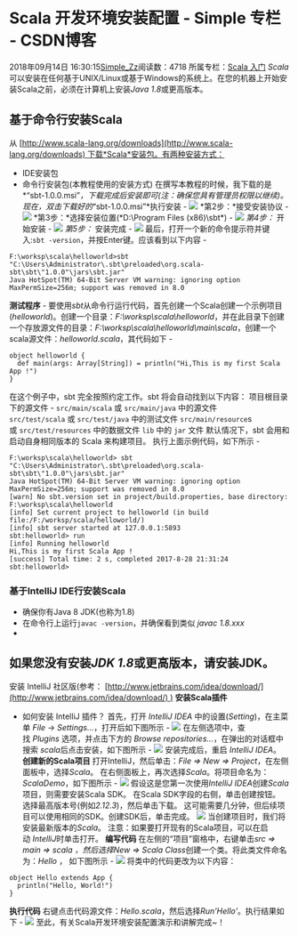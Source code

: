 # Scala  开发环境安装配置 - Simple 专栏 - CSDN博客
2018年09月14日 16:30:15[Simple_Zz](https://me.csdn.net/love284969214)阅读数：4718
所属专栏：[Scala 入门](https://blog.csdn.net/column/details/27500.html)
*Scala*可以安装在任何基于UNIX/Linux或基于Windows的系统上。在您的机器上开始安装Scala之前，必须在计算机上安装*Java 1.8*或更高版本。
## 基于命令行安装Scala
从 [http://www.scala-lang.org/downloads](http://www.scala-lang.org/downloads) 下载*Scala*安装包。有两种安装方式：
- IDE安装包
- 命令行安装包(本教程使用的安装方式)
在撰写本教程的时候，我下载的是*“sbt-1.0.0.msi”*，下载完成后安装即可(注：确保您具有管理员权限以继续)。现在，双击下载好的*“sbt-1.0.0.msi”*执行安装 -
![](http://www.yiibai.com/uploads/images/201708/2808/129090802_36631.png)
*第2步：*接受安装协议 -
![](http://www.yiibai.com/uploads/images/201708/2808/373090803_46945.png)
*第3步：*选择安装位置(*D:\Program Files (x86)\sbt\*) -
![](http://www.yiibai.com/uploads/images/201708/2808/117090805_61990.png)
*第4步：* 开始安装 -
![](http://www.yiibai.com/uploads/images/201708/2808/477090805_87083.png)
*第5步：* 安装完成 -
![](http://www.yiibai.com/uploads/images/201708/2808/819090806_70870.png)
最后，打开一个新的命令提示符并键入:`sbt -version`，并按Enter键。应该看到以下内容 -
```
F:\worksp\scala\helloworld>sbt
"C:\Users\Administrator\.sbt\preloaded\org.scala-sbt\sbt\"1.0.0"\jars\sbt.jar"
Java HotSpot(TM) 64-Bit Server VM warning: ignoring option MaxPermSize=256m; support was removed in 8.0
```
**测试程序** -
要使用*sbt*从命令行运行代码，首先创建一个Scala创建一个示例项目(*helloworld*)。创建一个目录：*F:\worksp\scala\helloworld*，并在此目录下创建一个存放源文件的目录：*F:\worksp\scala\helloworld\main\scala*，创建一个scala源文件：*helloworld.scala*，其代码如下 -
```
object helloworld {
  def main(args: Array[String]) = println("Hi,This is my first Scala App !")
}
```
在这个例子中，sbt 完全按照约定工作。sbt 将会自动找到以下内容：
项目根目录下的源文件 -
`src/main/scala` 或 `src/main/java` 中的源文件
`src/test/scala` 或 `src/test/java` 中的测试文件
`src/main/resource`s 或 `src/test/resources` 中的数据文件
`lib` 中的 `jar` 文件
默认情况下，sbt 会用和启动自身相同版本的 Scala 来构建项目。
执行上面示例代码，如下所示 -
```
F:\worksp\scala\helloworld> sbt
"C:\Users\Administrator\.sbt\preloaded\org.scala-sbt\sbt\"1.0.0"\jars\sbt.jar"
Java HotSpot(TM) 64-Bit Server VM warning: ignoring option MaxPermSize=256m; support was removed in 8.0
[warn] No sbt.version set in project/build.properties, base directory: F:\worksp\scala\helloworld
[info] Set current project to helloworld (in build file:/F:/worksp/scala/helloworld/)
[info] sbt server started at 127.0.0.1:5893
sbt:helloworld> run
[info] Running helloworld
Hi,This is my first Scala App !
[success] Total time: 2 s, completed 2017-8-28 21:31:24
sbt:helloworld>
```
### 基于IntelliJ IDE行安装Scala
- 确保你有Java 8 JDK(也称为1.8)
- 在命令行上运行`javac -version`，并确保看到类似 *javac 1.8.xxx*
- 
如果您没有安装*JDK 1.8*或更高版本，请安装JDK。
- 
安装 IntelliJ 社区版(参考： [http://www.jetbrains.com/idea/download/](http://www.jetbrains.com/idea/download/) )
**安装Scala插件**
- 如何安装 IntelliJ 插件？
首先，打开 *IntelliJ IDEA* 中的设置(*Setting*)，在主菜单 *File* -> *Settings…*，打开后如下图所示 -
![](http://www.yiibai.com/uploads/images/201708/2808/353100802_14629.png)
在左侧选项中，查找 *Plugins* 选项，并点击下方的 *Browse repositories…*，在弹出的对话框中搜索 *scala*后点击安装，如下图所示 -
![](http://www.yiibai.com/uploads/images/201708/2808/350100805_68574.png)
安装完成后，重启 *IntelliJ IDEA*。
**创建新的Scala项目**
打开IntelliJ，然后单击：*File => New => Project*，在左侧面板中，选择*Scala*。 在右侧面板上，再次选择*Scala*。将项目命名为：*ScalaDemo*，如下图所示 -
![](http://www.yiibai.com/uploads/images/201708/2808/303100810_30126.png)
假设这是您第一次使用*IntelliJ IDEA*创建*Scala*项目，则需要安装Scala SDK。 在Scala SDK字段的右侧，单击创建按钮。
选择最高版本号(例如*2.12.3*)，然后单击下载。 这可能需要几分钟，但后续项目可以使用相同的SDK。创建SDK后，单击完成。
![](http://www.yiibai.com/uploads/images/201708/2808/240110851_19507.png)
当创建项目时，我们将安装最新版本的*Scala*。 注意：如果要打开现有的Scala项目，可以在启动 *IntelliJ*时单击打开。
**编写代码**
在左侧的“项目”窗格中，右键单击*src => main => scala *，然后选择*New => Scala Class*创建一个类。将此类文件命名为：*Hello* ， 如下图所示 -
![](http://www.yiibai.com/uploads/images/201708/2908/180120825_58124.png)
将类中的代码更改为以下内容：
```
object Hello extends App {
  println("Hello, World!")
}
```
**执行代码**
右键点击代码源文件：*Hello.scala*，然后选择*Run’Hello’*。执行结果如下 -
![](http://www.yiibai.com/uploads/images/201708/2908/637120828_28065.png)
至此，有关Scala开发环境安装配置演示和讲解完成~！
